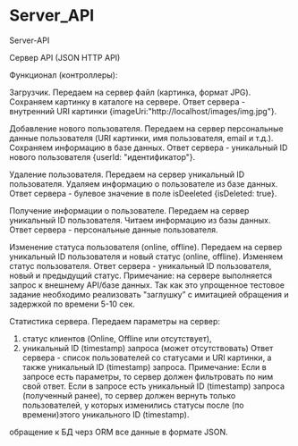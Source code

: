 # Server_API
Server-API

Сервер API (JSON HTTP API)

Функционал (контроллеры):

Загрузчик.
Передаем на сервер файл (картинка, формат JPG).
Сохраняем картинку в каталоге на сервере.
Ответ сервера - внутренний URI картинки {imageUri:"http://localhost/images/img.jpg"}.

Добавление нового пользователя.
Передаем на сервер персональные данные пользователя (URI картинки, имя пользователя, email и т.д.).
Сохраняем информацию в базе данных.
Ответ сервера - уникальный ID нового пользователя {userId: "идентификатор"}.

Удаление пользователя.
Передаем на сервер уникальный ID пользователя.
Удаляем информацию о пользователе из базе данных.
Ответ сервера - булевое значение в поле isDeeleted {isDeleted: true}.

Получение информации о пользователе.
Передаем на сервер уникальный ID пользователя.
Читаем информацию из базы данных.
Ответ сервера - персональные данные пользователя.

Изменение статуса пользователя (online, offline).
Передаем на сервер уникальный ID пользователя и новый статус (online, offline).
Изменяем статус пользователя.
Ответ сервера - уникальный ID пользователя, новый и предыдущий статус.
Примечание: на сервере выполняется запрос к внешнему API/базе данных. Так как это упрощенное тестовое задание необходимо реализовать "заглушку” с имитацией обращения и задержкой по времени 5-10 сек.

Статистика сервера.
Передаем параметры на сервер: 
1. статус клиентов (Online, Offline или отсутствует),
2. уникальный ID (timestamp) запроса (может отсутствовать)
Ответ сервера - список пользователей со статусами и URI картинки, а также уникальный ID (timestamp) запроса.
Примечание: Если в запросе есть параметры, то сервер должен фильтровать по ним свой ответ. Если в запросе есть уникальный ID (timestamp) запроса (полученный ранее), то сервер должен вернуть только пользователей, у которых изменились статусы после (по времени)этого уникального ID (timestamp).

 обращение к БД черз ORM
 все данные в формате JSON.
